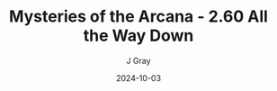 ---
title: 'Mysteries of the Arcana - 2.60 All the Way Down'
alt: 'Mysteries of the Arcana'
date: '2024-10-03'
author: 'J Gray'
artist: 'Keira'
---